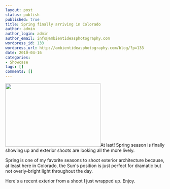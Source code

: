 ```yaml
---
layout: post
status: publish
published: true
title: Spring finally arriving in Colorado
author: admin
author_login: admin
author_email: info@ambientideasphotography.com
wordpress_id: 133
wordpress_url: http://ambientideasphotography.com/blog/?p=133
date: 2010-04-16
categories:
- Showcase
tags: []
comments: []
---
```

<img class="size-medium wp-image-134 alignright" title="Home Exterior " src="http://ambientideasphotography.com/blog/wp-content/uploads/2010/04/01-300x199.jpg" alt="" width="300" height="199" />At last! Spring season is finally showing up and exterior shoots are looking all the more lively.

Spring is one of my favorite seasons to shoot exterior architecture because, at least here in Colorado, the Sun's position is just perfect for dramatic but not overly-bright light throughout the day.

Here's a recent exterior from a shoot I just wrapped up. Enjoy.
